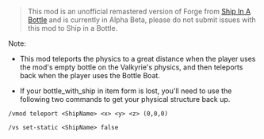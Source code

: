 > This mod is an unofficial remastered version of Forge from [Ship In A Bottle](https://modrinth.com/mod/vs-ship-in-a-bottle) and is currently in Alpha Beta, please do not submit issues with this mod to Ship in a Bottle.

Note:

- This mod teleports the physics to a great distance when the player uses the mod's empty bottle on the Valkyrie's physics, and then teleports back when the player uses the Bottle Boat.

- If your bottle_with_ship in item form is lost, you'll need to use the following two commands to get your physical structure back up.
```
/vmod teleport <ShipName> <x> <y> <z> (0,0,0)
```
```
/vs set-static <ShipName> false
```
